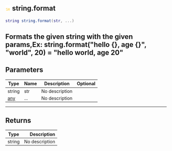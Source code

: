 ## ![shared](.gitbook/assets/shared.png) string.format

```lua
string string.format(str, ...)
```

Formats the given string with the given params,Ex: string.format("hello {}, age {}", "world", 20) = "hello world, age 20"
------
## Parameters

| Type   | Name | Description | Optional |
| ------ | ---- | ----------- | -------: |
| string | str | No description |  |
| [any](./home/any) | ... | No description |  |

------
## Returns

| Type   | Description |
| ------ | ----------: |
| string | No description |

